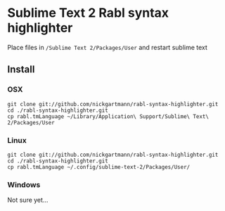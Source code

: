 Sublime Text 2 Rabl syntax highlighter
======================================

Place files in `/Sublime Text 2/Packages/User` and restart sublime text

## Install
### OSX

    git clone git://github.com/nickgartmann/rabl-syntax-highlighter.git
    cd ./rabl-syntax-highlighter.git
    cp rabl.tmLanguage ~/Library/Application\ Support/Sublime\ Text\ 2/Packages/User


### Linux

    git clone git://github.com/nickgartmann/rabl-syntax-highlighter.git
    cd ./rabl-syntax-highlighter.git
    cp rabl.tmLanguage ~/.config/sublime-text-2/Packages/User/

### Windows

Not sure yet...
